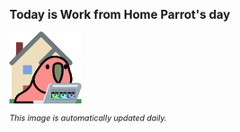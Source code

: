 ## Today is Work from Home Parrot's day

![An animated GIF of a parrot, probably multi-colored](https://raw.githubusercontent.com/jmhobbs/cultofthepartyparrot.com/master/parrots/hd/wfhparrot.gif)

*This image is automatically updated daily.*
